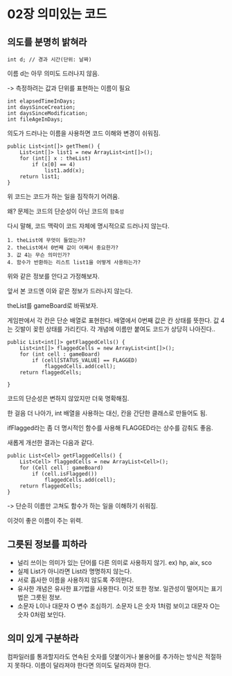 # 02장 의미있는 코드

## 의도를 분명히 밝혀라

```
int d; // 경과 시간(단위: 날짜)
```

이름 d는 아무 의미도 드러나지 않음.

-> 측정하려는 값과 단위를 표현하는 이름이 필요

```
int elapsedTimeInDays;
int daysSinceCreation;
int daysSinceModification;
int fileAgeInDays;
```

의도가 드러나는 이름을 사용하면 코드 이해와 변경이 쉬워짐.

```
public List<int[]> getThem() {
    List<int[]> list1 = new ArrayList<int[]>();
    for (int[] x : theList)
        if (x[0] == 4)
            list1.add(x);
    return list1;
}
```
위 코드는 코드가 하는 일을 짐작하기 어려움.

왜? 문제는 코드의 단순성이 아닌 코드의 `함축성`

다시 말해, 코드 맥락이 코드 자체에 명시적으로 드러나지 않는다.

```
1. theList에 무엇이 들었는가?
2. theList에서 0번째 값이 어째서 중요한가?
3. 값 4는 무슨 의미인가?
4. 함수가 반환하는 리스트 list1을 어떻게 사용하는가?
```
위와 같은 정보를 안다고 가정해보자.

앞서 본 코드엔 이와 같은 정보가 드러나지 않는다.

theList를 gameBoard로 바꿔보자.

게임판에서 각 칸은 단순 배열로 표현한다. 배열에서 0번째 값은 칸 상태를 뜻한다. 값 4는 깃발이 꽂힌 상태를 가리킨다. 각 개념에 이름만 붙여도 코드가 상당히 나아진다..

```
public List<int[]> getFlaggedCells() {
    List<int[]> flaggedCells = new ArrayList<int[]>();
    for (int cell : gameBoard)
        if (cell[STATUS_VALUE] == FLAGGED)
            flaggedCells.add(cell);
    return flaggedCells;

}
```
코드의 단순성은 변하지 않았지만 더욱 명확해짐.

한 걸음 더 나아가, int 배열을 사용하는 대신, 칸을 간단한 클래스로 만들어도 됨.

ifFlagged라는 좀 더 명시적인 함수를 사용해 FLAGGED라는 상수를 감춰도 좋음.

새롭게 개선한 결과는 다음과 같다.

```
public List<Cell> getFlaggedCells() {
    List<Cell> flaggedCells = new ArrayList<Cell>();
    for (Cell cell : gameBoard)
        if (cell.isFlagged())
            flaggedCells.add(cell);
    return flaggedCells;
}
```

-> 단순히 이름만 고쳐도 함수가 하는 일을 이해하기 쉬워짐.

이것이 좋은 이름이 주는 위력.

## 그릇된 정보를 피하라

- 널리 쓰이는 의미가 있는 단어를 다른 의미로 사용하지 않기.
  ex) hp, aix, sco
- 실제 List가 아니라면 List라 명명하지 않는다.
- 서로 흡사한 이름을 사용하지 않도록 주의한다.
- 유사한 개념은 유사한 표기법을 사용한다.
  이것 또한 정보. 일관성이 떨어지는 표기법은 그릇된 정보.
- 소문자 L이나 대문자 O 변수 조심하기.
  소문자 L은 숫자 1처럼 보이고 대문자 O는 숫자 0처럼 보인다.

## 의미 있게 구분하라

컴파일러를 통과할지라도 연속된 숫자를 덧붙이거나 불용어를 추가하는 방식은 적절하지 못하다. 이름이 달라져야 한다면 의미도 달라져야 한다.

##